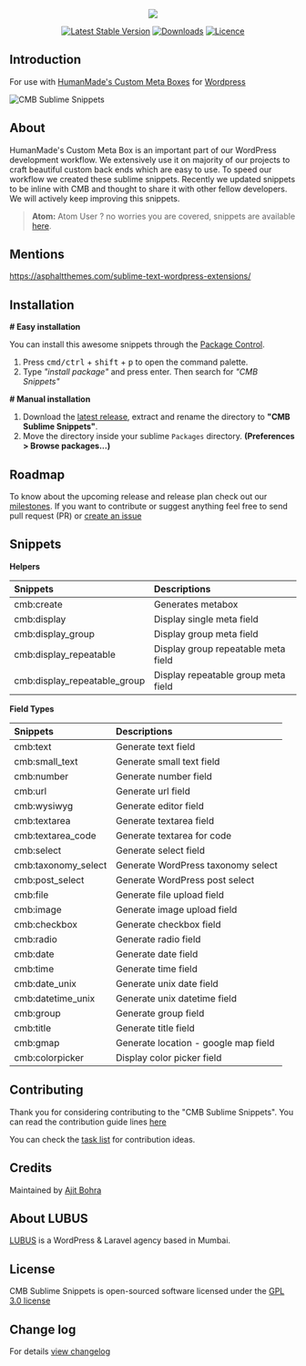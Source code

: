 <p align="center"><img src="https://cloud.githubusercontent.com/assets/1039236/24427602/38d494a6-1429-11e7-80be-6da3451d7e20.png"></p>

<p align="center">
<a href="https://github.com/lubusIN/CMB-sublime-snippets/releases"><img src="https://img.shields.io/github/release/lubusIN/CMB-sublime-snippets.svg?style=flat-square" alt="Latest Stable Version"></a> <a href="https://packagecontrol.io/packages/CMB%20snippets"><img src="https://img.shields.io/packagecontrol/dt/CMB%20snippets.svg" alt="Downloads"></a> <a href="https://wordpress.org/plugins/wc-dashboard-widget/"><img src="https://img.shields.io/aur/license/yaourt.svg" alt="Licence"></a>
</p>

**Introduction**
--------------------
For use with [HumanMade's Custom Meta Boxes](https://github.com/humanmade/Custom-Meta-Boxes/) for [Wordpress](wordpress.org)

![CMB Sublime Snippets](https://cloud.githubusercontent.com/assets/1039236/19284518/ce8d1760-9013-11e6-9d01-6a6c721af758.gif)

About
---------

HumanMade's Custom Meta Box is an important part of our WordPress development workflow. We extensively use it on majority of our projects to craft beautiful custom back ends which are easy to use. To speed our workflow we created these sublime snippets. Recently we updated snippets to be inline with CMB and thought to share it with other fellow developers. We will actively keep improving this snippets.

>**Atom:** Atom User ? no worries you are covered, snippets are available [here](https://github.com/lubusIN/CMB-Atom-Snippets).

Mentions
----------

https://asphaltthemes.com/sublime-text-wordpress-extensions/


Installation
------------
**# Easy installation**

You can install this awesome snippets through the [Package Control](https://packagecontrol.io/installation).

1. Press <kbd>cmd/ctrl</kbd> + <kbd>shift</kbd> + <kbd>p</kbd> to open the command palette.
2. Type *"install package"* and press enter. Then search for *"CMB Snippets"*


**# Manual installation**

1. Download the [latest release](https://github.com/lubusIN/CMB-sublime-snippets/releases/latest), extract and rename the directory to **"CMB Sublime Snippets"**.
2. Move the directory inside your sublime `Packages` directory. **(Preferences > Browse packages...)**


Roadmap
-------------------------------

To know about the upcoming release and release plan check out our [milestones](https://github.com/lubusIN/CMB-sublime-snippets/milestones). If you want to contribute or suggest anything feel free to send pull request (PR) or [create an issue](https://github.com/lubusIN/CMB-sublime-snippets/issues/new)

Snippets
--------
**Helpers**

| Snippets                             | Descriptions                          |
| :-------------                       | :------------------------------------ |
| cmb:create                           | Generates metabox                     |
| cmb:display                          | Display single meta field             |
| cmb:display_group                    | Display group meta field              |
| cmb:display_repeatable               | Display group repeatable  meta field  |
| cmb:display_repeatable_group 		   | Display repeatable group meta field   |



**Field Types**

| Snippets                             | Descriptions                          |
| :-------------                       | :------------------------------------ |
| cmb:text             | Generate text field          			|
| cmb:small_text       | Generate small text field 				|
| cmb:number           | Generate number field   				|
| cmb:url              | Generate url field     				|
| cmb:wysiwyg 		   | Generate editor field   				|
| cmb:textarea 		   | Generate textarea field	    		|
| cmb:textarea_code    | Generate textarea for code   			|
| cmb:select 		   | Generate select field   			  	|
| cmb:taxonomy_select  | Generate WordPress taxonomy select   	|
| cmb:post_select 	   | Generate WordPress post select		  	|
| cmb:file 		       | Generate file upload field				|
| cmb:image 		   | Generate image upload field		  	|
| cmb:checkbox 		   | Generate checkbox field  				|
| cmb:radio 		   | Generate radio field  					|
| cmb:date 		       | Generate date field				  	|
| cmb:time 		       | Generate time field				  	|
| cmb:date_unix 	   | Generate unix date field			  	|
| cmb:datetime_unix    | Generate unix datetime field  			|		
| cmb:group 		   | Generate group field				  	|
| cmb:title 		   | Generate title field  					|
| cmb:gmap		       | Generate location - google map field  	|
| cmb:colorpicker 	   | Display color picker 			field  	|

**Contributing**
----------------

Thank you for considering contributing to the "CMB Sublime Snippets". You can read the contribution guide lines [here](CONTRIBUTING.md)

You can check the [task list](https://github.com/lubusIN/CMB-sublime-snippets/projects/1) for contribution ideas.

**Credits**
------------
Maintained by [Ajit Bohra](http://https://twitter.com/ajitbohra)

**About LUBUS**
---------------
[LUBUS](http://lubus.in) is a WordPress & Laravel agency based in Mumbai.

**License**
-----------
CMB Sublime Snippets is open-sourced software licensed under the [GPL 3.0 license](LICENSE)

Change log
----------
For details [view changelog](https://github.com/lubusIN/CMB-sublime-snippets/blob/master/CHANGELOG.md)

